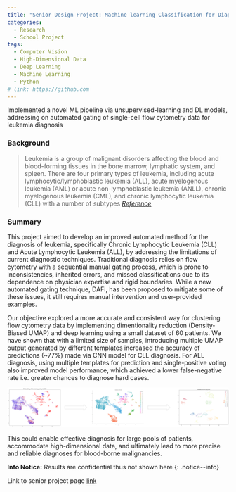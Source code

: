 ```yaml
---
title: "Senior Design Project: Machine learning Classification for Diagnostics of Leukemia Based on Single Cell Cytometry Data Analysis"
categories:
  - Research
  - School Project
tags:
  - Computer Vision
  - High-Dimensional Data
  - Deep Learning
  - Machine Learning
  - Python
# link: https://github.com
---
```


Implemented a novel ML pipeline via unsupervised-learning and DL models, addressing on automated gating of single-cell flow cytometry data for leukemia diagnosis 

### Background

> Leukemia is a group of malignant disorders affecting the blood and blood-forming tissues in the bone marrow, lymphatic system, and spleen. There are four primary types of leukemia, including acute lymphocytic/lymphoblastic leukemia (ALL), acute myelogenous leukemia (AML) or acute non-lymphoblastic leukemia (ANLL), chronic myelogenous leukemia (CML), and chronic lymphocytic leukemia (CLL) with a number of subtypes <cite><a href="https://www.lls.org/research/chronic-lymphocytic-leukemia-cll">Reference</a></cite>

### Summary

This project aimed to develop an improved automated method for the diagnosis of leukemia, specifically Chronic Lymphocytic Leukemia (CLL) and Acute Lymphocytic Leukemia (ALL), by addressing the limitations of current diagnostic techniques. Traditional diagnosis relies on flow cytometry with a sequential manual gating process, which is prone to inconsistencies, inherited errors, and missed classifications due to its dependence on physician expertise and rigid boundaries. While a new automated gating technique, DAFi, has been proposed to mitigate some of these issues, it still requires manual intervention and user-provided examples. 

Our objective explored a more accurate and consistent way for clustering flow cytometry data by implementing dimentionality reduction (Density-Biased UMAP) and deep learning using a small dataset of 60 patients. We have shown that with a limited size of samples, introducing multiple UMAP output generated by different templates increased the accuracy of predictions (~77%) made via CNN model for CLL diagnosis. For ALL diagnosis, using multiple templates for prediction and single-positive voting also improved model performance, which achieved a lower false-negative rate i.e. greater chances to diagnose hard cases.

![umap flow chart image](/assets/images/umap_workflow.png)

This could enable effective diagnosis for large pools of patients, accommodate high-dimensional data, and ultimately lead to more precise and reliable diagnoses for blood-borne malignancies.

**Info Notice:** Results are confidential thus not shown here
{: .notice--info}

Link to senior project page [link](http://beseniordesign.ucsd.edu/projects/2020-2021/machine-learning-classification-diagnostics-leukemia-based-single-cell-cytometry)